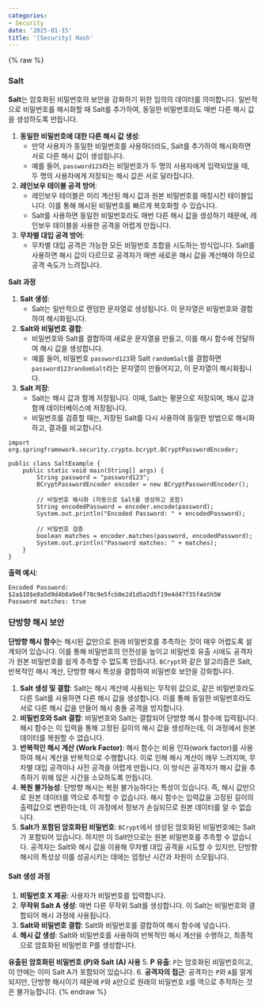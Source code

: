 ```yaml
---
categories:
- Security
date: '2025-01-15'
title: '[Security] Hash'
---
```


{% raw %}
### Salt
**Salt**는 암호화된 비밀번호의 보안을 강화하기 위한 임의의 데이터를 의미합니다. 일반적으로 비밀번호를 해시화할 때 Salt를 추가하여, 동일한 비밀번호라도 매번 다른 해시 값을 생성하도록 만듭니다. 

1. **동일한 비밀번호에 대한 다른 해시 값 생성**:
    - 만약 사용자가 동일한 비밀번호를 사용하더라도, Salt를 추가하여 해시화하면 서로 다른 해시 값이 생성됩니다.
    - 예를 들어, `password123`라는 비밀번호가 두 명의 사용자에게 입력되었을 때, 두 명의 사용자에게 저장되는 해시 값은 서로 달라집니다.
2. **레인보우 테이블 공격 방어**:
    - 레인보우 테이블은 미리 계산된 해시 값과 원본 비밀번호를 매칭시킨 테이블입니다. 이를 통해 해시된 비밀번호를 빠르게 복호화할 수 있습니다.
    - Salt를 사용하면 동일한 비밀번호라도 매번 다른 해시 값을 생성하기 때문에, 레인보우 테이블을 사용한 공격을 어렵게 만듭니다.
3. **무차별 대입 공격 방어**:
    - 무차별 대입 공격은 가능한 모든 비밀번호 조합을 시도하는 방식입니다. Salt를 사용하면 해시 값이 다르므로 공격자가 매번 새로운 해시 값을 계산해야 하므로 공격 속도가 느려집니다.

**Salt 과정**
1. **Salt 생성**:
    - Salt는 일반적으로 랜덤한 문자열로 생성됩니다. 이 문자열은 비밀번호와 결합하여 해시화됩니다.
2. **Salt와 비밀번호 결합**:
    - 비밀번호와 Salt를 결합하여 새로운 문자열을 만들고, 이를 해시 함수에 전달하여 해시 값을 생성합니다.
    - 예를 들어, 비밀번호 `password123`와 Salt `randomSalt`를 결합하면 `password123randomSalt`라는 문자열이 만들어지고, 이 문자열이 해시화됩니다.
3. **Salt 저장**:
    - Salt는 해시 값과 함께 저장됩니다. 이때, Salt는 평문으로 저장되며, 해시 값과 함께 데이터베이스에 저장됩니다.
    - 비밀번호를 검증할 때는, 저장된 Salt를 다시 사용하여 동일한 방법으로 해시화하고, 결과를 비교합니다.

```
import org.springframework.security.crypto.bcrypt.BCryptPasswordEncoder;

public class SaltExample {
    public static void main(String[] args) {
        String password = "password123";
        BCryptPasswordEncoder encoder = new BCryptPasswordEncoder();

        // 비밀번호 해시화 (자동으로 Salt를 생성하고 포함)
        String encodedPassword = encoder.encode(password);
        System.out.println("Encoded Password: " + encodedPassword);

        // 비밀번호 검증
        boolean matches = encoder.matches(password, encodedPassword);
        System.out.println("Password matches: " + matches);
    }
}
```

**출력 예시**:
```
Encoded Password: $2a$10$e8a5d9d4b8a9e6f78c9e5fcb0e2d1d5a2d5f19e4d47f35f4a5h5W
Password matches: true
```

### 단방향 해시 보안
**단방향 해시 함수**는 해시된 값만으로 원래 비밀번호를 추측하는 것이 매우 어렵도록 설계되어 있습니다. 이를 통해 비밀번호의 안전성을 높이고 비밀번호 유출 시에도 공격자가 원본 비밀번호를 쉽게 추측할 수 없도록 만듭니다. `BCrypt`와 같은 알고리즘은 Salt, 반복적인 해시 계산, 단방향 해시 특성을 결합하여 비밀번호 보안을 강화합니다.

1. **Salt 생성 및 결합**: Salt는 해시 계산에 사용되는 무작위 값으로, 같은 비밀번호라도 다른 Salt를 사용하면 다른 해시 값을 생성합니다. 이를 통해 동일한 비밀번호라도 서로 다른 해시 값을 만들어 해시 충돌 공격을 방지합니다.
2. **비밀번호와 Salt 결합**: 비밀번호와 Salt는 결합되어 단방향 해시 함수에 입력됩니다. 해시 함수는 이 입력을 통해 고정된 길이의 해시 값을 생성하는데, 이 과정에서 원본 데이터를 복원할 수 없습니다.
3. **반복적인 해시 계산 (Work Factor)**: 해시 함수는 비용 인자(work factor)를 사용하여 해시 계산을 반복적으로 수행합니다. 이로 인해 해시 계산이 매우 느려지며, 무차별 대입 공격이나 사전 공격을 어렵게 만듭니다. 이 방식은 공격자가 해시 값을 추측하기 위해 많은 시간을 소모하도록 만듭니다.
4.  **복원 불가능성**: 단방향 해시는 복원 불가능하다는 특성이 있습니다. 즉, 해시 값만으로 원본 데이터를 역으로 추적할 수 없습니다. 해시 함수는 입력값을 고정된 길이의 출력값으로 변환하는데, 이 과정에서 정보가 손실되므로 원본 데이터를 알 수 없습니다.
5.  **Salt가 포함된 암호화된 비밀번호**: `BCrypt`에서 생성된 암호화된 비밀번호에는 Salt가 포함되어 있습니다. 하지만 이 Salt만으로는 원본 비밀번호를 추측할 수 없습니다. 공격자는 Salt와 해시 값을 이용해 무차별 대입 공격을 시도할 수 있지만, 단방향 해시의 특성상 이를 성공시키는 데에는 엄청난 시간과 자원이 소모됩니다.

#### Salt 생성 과정
1. **비밀번호 X 제공**: 사용자가 비밀번호를 입력합니다.
2. **무작위 Salt A 생성**: 매번 다른 무작위 Salt를 생성합니다. 이 Salt는 비밀번호와 결합되어 해시 과정에 사용됩니다.
3. **Salt와 비밀번호 결합**: Salt와 비밀번호를 결합하여 해시 함수에 넣습니다.
4. **해시 값 생성**: Salt와 비밀번호를 사용하여 반복적인 해시 계산을 수행하고, 최종적으로 암호화된 비밀번호 P를 생성합니다.

**유출된 암호화된 비밀번호 (P)와 Salt (A) 사용**
5. **P 유출**: `P`는 암호화된 비밀번호이고, 이 안에는 이미 Salt A가 포함되어 있습니다.
6. **공격자의 접근**: 공격자는 `P`와 `A`를 알게 되지만, 단방향 해시이기 때문에 `P`와 `A`만으로 원래의 비밀번호 `X`를 역으로 추적하는 것은 불가능합니다.
{% endraw %}